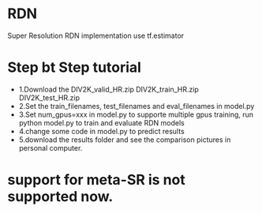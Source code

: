 # RDN
Super Resolution RDN implementation use tf.estimator

# Step bt Step tutorial
- 1.Download the DIV2K_valid_HR.zip DIV2K_train_HR.zip DIV2K_test_HR.zip
- 2.Set the train_filenames, test_filenames and eval_filenames in model.py
- 3.Set num_gpus=xxx in model.py to supporte multiple gpus training, run python model.py to train and evaluate RDN models
- 4.change some code in model.py to predict results
- 5.download the results folder and see the comparison pictures in personal computer.

# support for meta-SR is not supported now.
